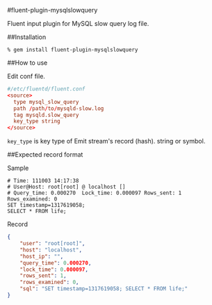 #fluent-plugin-mysqlslowquery

Fluent input plugin for  MySQL slow query log file.

##Installation

```shell
% gem install fluent-plugin-mysqlslowquery
```

##How to use

Edit conf file.

```conf
#/etc/fluentd/fluent.conf
<source>
  type mysql_slow_query
  path /path/to/mysqld-slow.log
  tag mysqld.slow_query
  key_type string
</source>
```

`key_type` is key type of Emit stream's record (hash). string or symbol.

##Expected record format

Sample

```
# Time: 111003 14:17:38
# User@Host: root[root] @ localhost []
# Query_time: 0.000270  Lock_time: 0.000097 Rows_sent: 1  Rows_examined: 0
SET timestamp=1317619058;
SELECT * FROM life;
```

Record

```json
{
    "user": "root[root]",
    "host": "localhost",
    "host_ip": "",
    "query_time": 0.000270,
    "lock_time": 0.000097,
    "rows_sent": 1,
    "rows_examined": 0,
    "sql": "SET timestamp=1317619058; SELECT * FROM life;"
}
```
